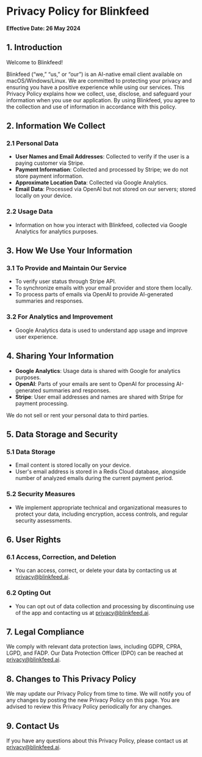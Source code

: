 # Privacy Policy for Blinkfeed

**Effective Date: 26 May 2024**

## 1. Introduction

Welcome to Blinkfeed!

Blinkfeed (“we,” “us,” or “our”) is an AI-native email client available on macOS/Windows/Linux. We are committed to protecting your privacy and ensuring you have a positive experience while using our services. This Privacy Policy explains how we collect, use, disclose, and safeguard your information when you use our application. By using Blinkfeed, you agree to the collection and use of information in accordance with this policy.

## 2. Information We Collect

### 2.1 Personal Data

- **User Names and Email Addresses**: Collected to verify if the user is a paying customer via Stripe.
- **Payment Information**: Collected and processed by Stripe; we do not store payment information.
- **Approximate Location Data**: Collected via Google Analytics.
- **Email Data**: Processed via OpenAI but not stored on our servers; stored locally on your device.

### 2.2 Usage Data

- Information on how you interact with Blinkfeed, collected via Google Analytics for analytics purposes.

## 3. How We Use Your Information

### 3.1 To Provide and Maintain Our Service

- To verify user status through Stripe API.
- To synchronize emails with your email provider and store them locally.
- To process parts of emails via OpenAI to provide AI-generated summaries and responses.

### 3.2 For Analytics and Improvement

- Google Analytics data is used to understand app usage and improve user experience.

## 4. Sharing Your Information

- **Google Analytics**: Usage data is shared with Google for analytics purposes.
- **OpenAI**: Parts of your emails are sent to OpenAI for processing AI-generated summaries and responses.
- **Stripe**: User email addresses and names are shared with Stripe for payment processing.

We do not sell or rent your personal data to third parties.

## 5. Data Storage and Security

### 5.1 Data Storage

- Email content is stored locally on your device.
- User's email address is stored in a Redis Cloud database, alongside number of analyzed emails during the current payment period.

### 5.2 Security Measures

- We implement appropriate technical and organizational measures to protect your data, including encryption, access controls, and regular security assessments.

## 6. User Rights

### 6.1 Access, Correction, and Deletion

- You can access, correct, or delete your data by contacting us at [privacy@blinkfeed.ai](mailto:privacy@blinkfeed.ai).

### 6.2 Opting Out

- You can opt out of data collection and processing by discontinuing use of the app and contacting us at [privacy@blinkfeed.ai](mailto:privacy@blinkfeed.ai).

## 7. Legal Compliance

We comply with relevant data protection laws, including GDPR, CPRA, LGPD, and FADP. Our Data Protection Officer (DPO) can be reached at [privacy@blinkfeed.ai](mailto:privacy@blinkfeed.ai).

## 8. Changes to This Privacy Policy

We may update our Privacy Policy from time to time. We will notify you of any changes by posting the new Privacy Policy on this page. You are advised to review this Privacy Policy periodically for any changes.

## 9. Contact Us

If you have any questions about this Privacy Policy, please contact us at [privacy@blinkfeed.ai](mailto:privacy@blinkfeed.ai).
